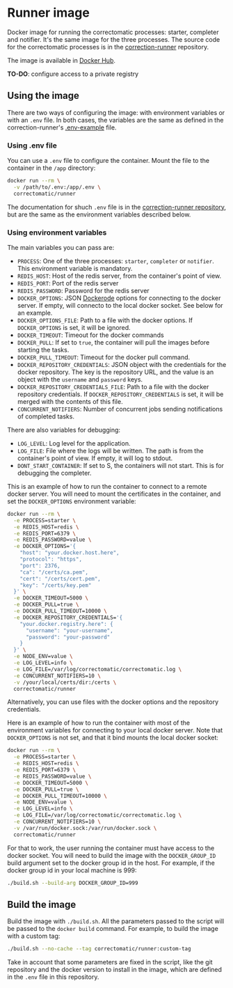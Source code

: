 # Runner image

Docker image for running the correctomatic processes: starter, completer and notifier. It's the same image for the three processes. The source code for the correctomatic processes is in the [correction-runner](https://github.com/correctomatic/correction-runner) repository.

The image is available in [Docker Hub](https://hub.docker.com/r/correctomatic/runner).

**TO-DO**: configure access to a private registry

## Using the image

There are two ways of configuring the image: with environment variables or with an `.env` file. In both cases, the variables are the same as defined in the correction-runner's [.env-example](https://github.com/correctomatic/correction-runner/blob/master/.env.example) file.


### Using .env file

You can use a `.env` file to configure the container. Mount the file to the container in the `/app` directory:

```bash
docker run --rm \
  -v /path/to/.env:/app/.env \
  correctomatic/runner
```

The documentation for shuch `.env` file is in the [correction-runner repository](https://github.com/correctomatic/correction-runner/blob/master/.env.example), but are the same as the environment variables described below.

### Using environment variables

The main variables you can pass are:

- `PROCESS`: One of the three processes: `starter`, `completer` or `notifier`. This environment variable is mandatory.
- `REDIS_HOST`: Host of the redis server, from the container's point of view.
- `REDIS_PORT`: Port of the redis server
- `REDIS_PASSWORD`: Password for the redis server
- `DOCKER_OPTIONS`: JSON [Dockerode](https://github.com/apocas/dockerode) options for connecting to the docker server. If empty, will connecto to the local docker socket. See below for an example.
- `DOCKER_OPTIONS_FILE`: Path to a file with the docker options. If `DOCKER_OPTIONS` is set, it will be ignored.
- `DOCKER_TIMEOUT`: Timeout for the docker commands
- `DOCKER_PULL`: If set to `true`, the container will pull the images before starting the tasks.
- `DOCKER_PULL_TIMEOUT`: Timeout for the docker pull command.
- `DOCKER_REPOSITORY_CREDENTIALS`: JSON object with the credentials for the docker repository. The key is the repository URL, and the value is an object with the `username` and `password` keys.
- `DOCKER_REPOSITORY_CREDENTIALS_FILE`: Path to a file with the docker repository credentials. If `DOCKER_REPOSITORY_CREDENTIALS` is set, it will be merged with the contents of this file.
- `CONCURRENT_NOTIFIERS`: Number of concurrent jobs sending notifications of completed tasks.

There are also variables for debugging:
- `LOG_LEVEL`: Log level for the application.
- `LOG_FILE`: File where the logs will be written. The path is from the container's point of view. If empty, it will log to stdout.
- `DONT_START_CONTAINER`: If set to S, the containers will not start. This is for debugging the completer.


This is an example of how to run the container to connect to a remote docker server. You will need to mount the certificates in the container, and set the `DOCKER_OPTIONS` environment variable:

```bash
docker run --rm \
  -e PROCESS=starter \
  -e REDIS_HOST=redis \
  -e REDIS_PORT=6379 \
  -e REDIS_PASSWORD=value \
  -e DOCKER_OPTIONS='{
    "host": "your.docker.host.here",
    "protocol": "https",
    "port": 2376,
    "ca": "/certs/ca.pem",
    "cert": "/certs/cert.pem",
    "key": "/certs/key.pem"
  }' \
  -e DOCKER_TIMEOUT=5000 \
  -e DOCKER_PULL=true \
  -e DOCKER_PULL_TIMEOUT=10000 \
  -e DOCKER_REPOSITORY_CREDENTIALS='{
    "your.docker.registry.here": {
      "username": "your-username",
      "password": "your-password"
    }
  }' \
  -e NODE_ENV=value \
  -e LOG_LEVEL=info \
  -e LOG_FILE=/var/log/correctomatic/correctomatic.log \
  -e CONCURRENT_NOTIFIERS=10 \
  -v /your/local/certs/dir:/certs \
  correctomatic/runner
```

Alternatively, you can use files with the docker options and the repository credentials.

Here is an example of how to run the container with most of the environment variables for connecting to your local docker server. Note that `DOCKER_OPTIONS` is not set, and that it bind mounts the local docker socket:
```bash
docker run --rm \
  -e PROCESS=starter \
  -e REDIS_HOST=redis \
  -e REDIS_PORT=6379 \
  -e REDIS_PASSWORD=value \
  -e DOCKER_TIMEOUT=5000 \
  -e DOCKER_PULL=true \
  -e DOCKER_PULL_TIMEOUT=10000 \
  -e NODE_ENV=value \
  -e LOG_LEVEL=info \
  -e LOG_FILE=/var/log/correctomatic/correctomatic.log \
  -e CONCURRENT_NOTIFIERS=10 \
  -v /var/run/docker.sock:/var/run/docker.sock \
  correctomatic/runner
```

For that to work, the user running the container must have access to the docker socket. You will need to build the image with the `DOCKER_GROUP_ID` build argument set to the docker group id in the host. For example, if the docker group id in your local machine is 999:

```bash
./build.sh --build-arg DOCKER_GROUP_ID=999
```

## Build the image

Build the image with `./build.sh`. All the parameters passed to the script will be passed to the `docker build` command. For example, to build the image with a custom tag:

```bash
./build.sh --no-cache --tag correctomatic/runner:custom-tag
```

Take in account that some parameters are fixed in the script, like the git repository and the docker version to install in the image, which are defined in the `.env` file in this repository.

